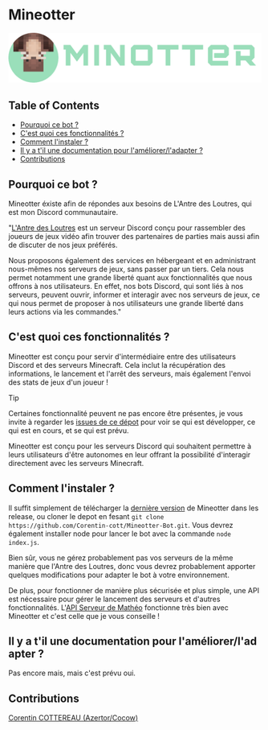# Mineotter

![mineotter-logo](https://github.com/Corentin-cott/mineotter-bot/blob/main/imgs/logo.png)

## Table of Contents

- [Pourquoi ce bot ?](#Pourquoi ce bot ?)
- [C'est quoi ces fonctionnalités ?](#C'est quoi ces fonctionnalités ?)
- [Comment l'instaler ?](#Comment l'instaler ?)
- [Il y a t'il une documentation pour l'améliorer/l'adapter ?](#Il y a t'il une documentation pour l'améliorer/l'adapter ?)
- [Contributions](#Contributions)

## Pourquoi ce bot ?

Mineotter éxiste afin de répondes aux besoins de L'Antre des Loutres, qui est mon Discord communautaire.

"[L'Antre des Loutres](https://discord.gg/k4ZBFVdntp) est un serveur Discord conçu pour rassembler des joueurs de jeux vidéo afin trouver des partenaires de parties mais aussi afin de discuter de nos jeux préférés.

Nous proposons également des services en hébergeant et en administrant nous-mêmes nos serveurs de jeux, sans passer par un tiers. Cela nous permet notamment une grande liberté quant aux fonctionnalités que nous offrons à nos utilisateurs. En effet, nos bots Discord, qui sont liés à nos serveurs, peuvent ouvrir, informer et interagir avec nos serveurs de jeux, ce qui nous permet de proposer à nos utilisateurs une grande liberté dans leurs actions via les commandes."

## C'est quoi ces fonctionnalités ?

Mineotter est conçu pour servir d'intermédiaire entre des utilisateurs Discord et des serveurs Minecraft. Cela inclut la récupération des informations, le lancement et l'arrêt des serveurs, mais également l'envoi des stats de jeux d'un joueur !

> [!TIP]
> Certaines fonctionnalité peuvent ne pas encore être présentes, je vous invite à regarder les [issues de ce dépot](https://github.com/Corentin-cott/Mineotter-Bot/issues?q=is%3Aissue) pour voir se qui est développer, ce qui est en cours, et se qui est prévu.

Mineotter est conçu pour les serveurs Discord qui souhaitent permettre à leurs utilisateurs d'être autonomes en leur offrant la possibilité d'interagir directement avec les serveurs Minecraft.

## Comment l'instaler ?

Il suffit simplement de télécharger la [dernière version](https://github.com/Corentin-cott/Mineotter-Bot/releases) de Mineotter dans les release, ou cloner le depot en fesant `git clone https://github.com/Corentin-cott/Mineotter-Bot.git`.
Vous devrez également installer node pour lancer le bot avec la commande `node index.js`.

Bien sûr, vous ne gérez probablement pas vos serveurs de la même manière que l'Antre des Loutres, donc vous devrez probablement apporter quelques modifications pour adapter le bot à votre environnement.

De plus, pour fonctionner de manière plus sécurisée et plus simple, une API est nécessaire pour gérer le lancement des serveurs et d'autres fonctionnalités. L'[API Serveur de Mathéo](https://github.com/matheo-1712/API-Serveur) fonctionne très bien avec Mineotter et c'est celle que je vous conseille !

## Il y a t'il une documentation pour l'améliorer/l'adapter ?

Pas encore mais, mais c'est prévu oui.

## Contributions

[Corentin COTTEREAU (Azertor/Cocow)](https://github.com/Corentin-cott)
